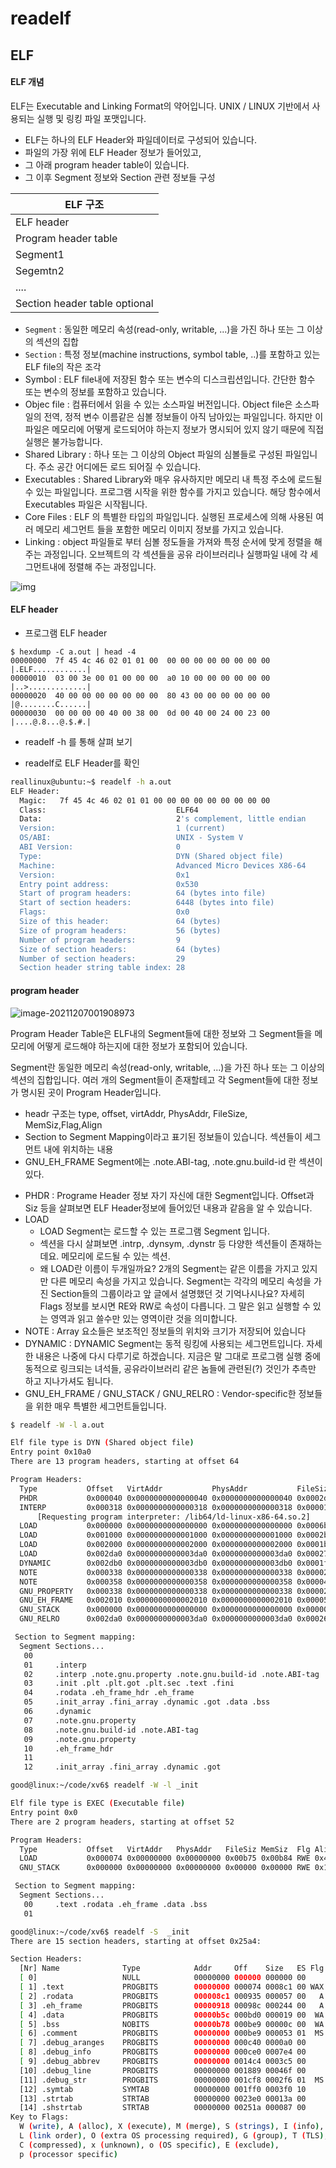 # readelf



## ELF

#### ELF 개념

ELF는 Executable and Linking Format의 약어입니다. UNIX / LINUX 기반에서 사용되는 실행 및 링킹 파일 포맷입니다.

* ELF는 하나의 ELF Header와 파일데이터로 구성되어 있습니다. 
* 파일의 가장 위에 ELF Header 정보가 들어있고, 
* 그 아래 program header table이 있습니다. 
* 그 이후 Segment 정보와 Section 관련 정보들 구성

| ELF 구조                      |
| ----------------------------- |
| ELF header                    |
| Program header table          |
| Segment1                      |
| Segemtn2                      |
| ....                          |
| Section header table optional |

- `Segment`
  : 동일한 메모리 속성(read-only, writable, ...)을 가진 하나 또는 그 이상의 섹션의 집합
- `Section`
  : 특정 정보(machine instructions, symbol table, ..)를 포함하고 있는 ELF file의 작은 조각
- Symbol
  : ELF file내에 저장된 함수 또는 변수의 디스크립션입니다. 간단한 함수 또는 변수의 정보를 포함하고 있습니다.
- Objec file
  : 컴퓨터에서 읽을 수 있는 소스파일 버전입니다. Object file은 소스파일의 전역, 정적 변수 이름같은 심볼 정보들이 아직 남아있는 파일입니다. 하지만 이 파일은 메모리에 어떻게 로드되어야 하는지 정보가 명시되어 있지 않기 때문에 직접 실행은 불가능합니다.
- Shared Library
  : 하나 또는 그 이상의 Object 파일의 심볼들로 구성된 파일입니다. 주소 공간 어디에든 로드 되어질 수 있습니다.
- Executables
  : Shared Library와 매우 유사하지만 메모리 내 특정 주소에 로드될 수 있는 파일입니다. 프로그램 시작을 위한 함수를 가지고 있습니다. 해당 함수에서 Executables 파일은 시작됩니다.
- Core Files
  : ELF 의 특별한 타입의 파일입니다. 실행된 프로세스에 의해 사용된 여러 메모리 세그먼트 들을 포함한 메모리 이미지 정보를 가지고 있습니다. 
- Linking
  : object 파일들로 부터 심볼 정도들을 가져와 특정 순서에 맞게 정렬을 해주는 과정입니다. 오브젝트의 각 섹션들을 공유 라이브러리나 실행파일 내에 각 세그먼트내에 정렬해 주는 과정입니다. 

![img](img/996406335B85589810)



#### ELF header 

* 프로그램 ELF header 

```
$ hexdump -C a.out | head -4
00000000  7f 45 4c 46 02 01 01 00  00 00 00 00 00 00 00 00  |.ELF............|
00000010  03 00 3e 00 01 00 00 00  a0 10 00 00 00 00 00 00  |..>.............|
00000020  40 00 00 00 00 00 00 00  80 43 00 00 00 00 00 00  |@........C......|
00000030  00 00 00 00 40 00 38 00  0d 00 40 00 24 00 23 00  |....@.8...@.$.#.|
```

* readelf -h 를 통해 살펴 보기

* readelf로 ELF Header를 확인

```sh
reallinux@ubuntu:~$ readelf -h a.out
ELF Header:
  Magic:   7f 45 4c 46 02 01 01 00 00 00 00 00 00 00 00 00
  Class:                             ELF64
  Data:                              2's complement, little endian
  Version:                           1 (current)
  OS/ABI:                            UNIX - System V
  ABI Version:                       0
  Type:                              DYN (Shared object file)
  Machine:                           Advanced Micro Devices X86-64
  Version:                           0x1
  Entry point address:               0x530
  Start of program headers:          64 (bytes into file)
  Start of section headers:          6448 (bytes into file)
  Flags:                             0x0
  Size of this header:               64 (bytes)
  Size of program headers:           56 (bytes)
  Number of program headers:         9
  Size of section headers:           64 (bytes)
  Number of section headers:         29
  Section header string table index: 28
```



#### program header 



![image-20211207001908973](img/image-20211207001908973.png)

Program Header Table은 ELF내의 Segment들에 대한 정보와 그 Segment들을 메모리에 어떻게 로드해야 하는지에 대한 정보가 포함되어 있습니다.  

Segment란  동일한 메모리 속성(read-only, writable, ...)을 가진 하나 또는 그 이상의 섹션의 집합입니다. 여러 개의 Segment들이 존재할테고 각 Segment들에 대한 정보가  명시된 곳이 Program Header입니다. 

* headr 구조는 type, offset, virtAddr, PhysAddr, FileSize, MemSiz,Flag,Align 
* Section to Segment Mapping이라고 표기된 정보들이 있습니다. 섹션들이 세그먼트 내에 위치하는 내용
* GNU_EH_FRAME Segment에는 .note.ABI-tag, .note.gnu.build-id 란 섹션이 있다.

- PHDR 
  : Programe Header 정보 자기 자신에 대한 Segment입니다. Offset과 Siz 등을 살펴보면 ELF Header정보에 들어있던 내용과 같음을 알 수 있습니다.
- LOAD 
  -  LOAD Segment는 로드할 수 있는 프로그램 Segment 입니다. 
  - 섹션을 다시 살펴보면 .intrp, .dynsym, .dynstr 등 다양한 섹션들이 존재하는데요. 메모리에 로드될 수 있는 섹션. 
  - 왜 LOAD란 이름이 두개일까요? 2개의 Segment는 같은 이름을 가지고 있지만 다른 메모리 속성을 가지고 있습니다. Segment는 각각의 메모리 속성을 가진 Section들의 그룹이라고 앞 글에서 설명했던 것 기억나시나요? 자세히 Flags 정보를 보시면 RE와 RW로 속성이 다릅니다. 그 말은 읽고 실행할 수 있는 영역과 읽고 쓸수만 있는 영역이란 것을 의미합니다.
- NOTE 
  : Array 요소들은 보조적인 정보들의 위치와 크기가 저장되어 있습니다
- DYNAMIC 
  : DYNAMIC Segment는 동적 링킹에 사용되는 세그먼트입니다. 자세한 내용은 나중에 다시 다루기로 하겠습니다. 지금은 말 그대로 프로그램 실행 중에 동적으로 링크되는 녀석들, 공유라이브러리 같은 놈들에 관련된(?) 것인가 추측만 하고 지나가셔도 됩니다.
- GNU_EH_FRAME / GNU_STACK / GNU_RELRO 
  :  Vendor-specific한 정보들을 위한 매우 특별한 세그먼트들입니다.

```sh
$ readelf -W -l a.out

Elf file type is DYN (Shared object file)
Entry point 0x10a0
There are 13 program headers, starting at offset 64

Program Headers:
  Type           Offset   VirtAddr           PhysAddr           FileSiz  MemSiz   Flg Align
  PHDR           0x000040 0x0000000000000040 0x0000000000000040 0x0002d8 0x0002d8 R   0x8
  INTERP         0x000318 0x0000000000000318 0x0000000000000318 0x00001c 0x00001c R   0x1
      [Requesting program interpreter: /lib64/ld-linux-x86-64.so.2]
  LOAD           0x000000 0x0000000000000000 0x0000000000000000 0x0006b0 0x0006b0 R   0x1000
  LOAD           0x001000 0x0000000000001000 0x0000000000001000 0x0002b1 0x0002b1 R E 0x1000
  LOAD           0x002000 0x0000000000002000 0x0000000000002000 0x0001b8 0x0001b8 R   0x1000
  LOAD           0x002da0 0x0000000000003da0 0x0000000000003da0 0x000270 0x000278 RW  0x1000
  DYNAMIC        0x002db0 0x0000000000003db0 0x0000000000003db0 0x0001f0 0x0001f0 RW  0x8
  NOTE           0x000338 0x0000000000000338 0x0000000000000338 0x000020 0x000020 R   0x8
  NOTE           0x000358 0x0000000000000358 0x0000000000000358 0x000044 0x000044 R   0x4
  GNU_PROPERTY   0x000338 0x0000000000000338 0x0000000000000338 0x000020 0x000020 R   0x8
  GNU_EH_FRAME   0x002010 0x0000000000002010 0x0000000000002010 0x00005c 0x00005c R   0x4
  GNU_STACK      0x000000 0x0000000000000000 0x0000000000000000 0x000000 0x000000 RW  0x10
  GNU_RELRO      0x002da0 0x0000000000003da0 0x0000000000003da0 0x000260 0x000260 R   0x1

 Section to Segment mapping:
  Segment Sections...
   00     
   01     .interp 
   02     .interp .note.gnu.property .note.gnu.build-id .note.ABI-tag .gnu.hash .dynsym .dynstr .gnu.version .gnu.version_r .rela.dyn .rela.plt 
   03     .init .plt .plt.got .plt.sec .text .fini 
   04     .rodata .eh_frame_hdr .eh_frame 
   05     .init_array .fini_array .dynamic .got .data .bss 
   06     .dynamic 
   07     .note.gnu.property 
   08     .note.gnu.build-id .note.ABI-tag 
   09     .note.gnu.property 
   10     .eh_frame_hdr 
   11     
   12     .init_array .fini_array .dynamic .got

```



```sh
good@linux:~/code/xv6$ readelf -W -l _init

Elf file type is EXEC (Executable file)
Entry point 0x0
There are 2 program headers, starting at offset 52

Program Headers:
  Type           Offset   VirtAddr   PhysAddr   FileSiz MemSiz  Flg Align
  LOAD           0x000074 0x00000000 0x00000000 0x00b75 0x00b84 RWE 0x4
  GNU_STACK      0x000000 0x00000000 0x00000000 0x00000 0x00000 RWE 0x10

 Section to Segment mapping:
  Segment Sections...
   00     .text .rodata .eh_frame .data .bss 
   01
```



```sh
good@linux:~/code/xv6$ readelf -S  _init
There are 15 section headers, starting at offset 0x25a4:

Section Headers:
  [Nr] Name              Type            Addr     Off    Size   ES Flg Lk Inf Al
  [ 0]                   NULL            00000000 000000 000000 00      0   0  0
  [ 1] .text             PROGBITS        00000000 000074 0008c1 00 WAX  0   0  1
  [ 2] .rodata           PROGBITS        000008c1 000935 000057 00   A  0   0  1
  [ 3] .eh_frame         PROGBITS        00000918 00098c 000244 00   A  0   0  4
  [ 4] .data             PROGBITS        00000b5c 000bd0 000019 00  WA  0   0  4
  [ 5] .bss              NOBITS          00000b78 000be9 00000c 00  WA  0   0  4
  [ 6] .comment          PROGBITS        00000000 000be9 000053 01  MS  0   0  1
  [ 7] .debug_aranges    PROGBITS        00000000 000c40 0000a0 00      0   0  8
  [ 8] .debug_info       PROGBITS        00000000 000ce0 0007e4 00      0   0  1
  [ 9] .debug_abbrev     PROGBITS        00000000 0014c4 0003c5 00      0   0  1
  [10] .debug_line       PROGBITS        00000000 001889 00046f 00      0   0  1
  [11] .debug_str        PROGBITS        00000000 001cf8 0002f6 01  MS  0   0  1
  [12] .symtab           SYMTAB          00000000 001ff0 0003f0 10     13  23  4
  [13] .strtab           STRTAB          00000000 0023e0 00013a 00      0   0  1
  [14] .shstrtab         STRTAB          00000000 00251a 000087 00      0   0  1
Key to Flags:
  W (write), A (alloc), X (execute), M (merge), S (strings), I (info),
  L (link order), O (extra OS processing required), G (group), T (TLS),
  C (compressed), x (unknown), o (OS specific), E (exclude),
  p (processor specific)

```







